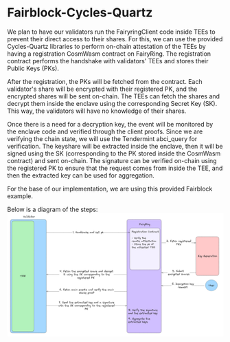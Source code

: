 # Fairblock-Cycles-Quartz

We plan to have our validators run the FairyringClient code inside TEEs to prevent their direct access to their shares. For this, we can use the provided Cycles-Quartz libraries to perform on-chain attestation of the TEEs by having a registration CosmWasm contract on FairyRing. The registration contract performs the handshake with validators' TEEs and stores their Public Keys (PKs).

After the registration, the PKs will be fetched from the contract. Each validator's share will be encrypted with their registered PK, and the encrypted shares will be sent on-chain. The TEEs can fetch the shares and decrypt them inside the enclave using the corresponding Secret Key (SK). This way, the validators will have no knowledge of their shares.

Once there is a need for a decryption key, the event will be monitored by the enclave code and verified through the client proofs. Since we are verifying the chain state, we will use the Tendermint abci_query for verification. The keyshare will be extracted inside the enclave, then it will be signed using the SK (corresponding to the PK stored inside the CosmWasm contract) and sent on-chain. The signature can be verified on-chain using the registered PK to ensure that the request comes from inside the TEE, and then the extracted key can be used for aggregation.

For the base of our implementation, we are using this provided Fairblock example.

Below is a diagram of the steps:
![Fairblock-Cycles-Quartz](./cycles.png)